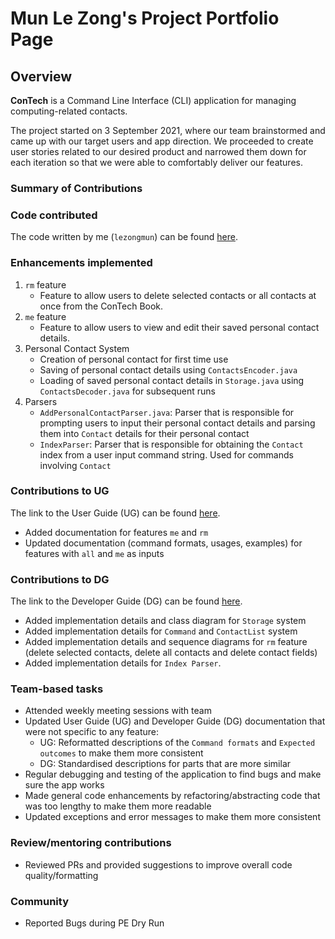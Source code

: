 # Mun Le Zong's Project Portfolio Page

## Overview
**ConTech** is a Command Line Interface (CLI) application for managing computing-related contacts.

The project started on 3 September 2021, where our team brainstormed and came up with our target users and app
direction. We proceeded to create user stories related to our desired product and narrowed them down for each
iteration so that we were able to comfortably deliver our features.

### Summary of Contributions

### Code contributed
The code written by me (`lezongmun`) can be found [here](https://nus-cs2113-ay2122s1.github.io/tp-dashboard/?search=lezongmun&sort=groupTitle&sortWithin=title&timeframe=commit&mergegroup=&groupSelect=groupByRepos&breakdown=true&checkedFileTypes=docs~functional-code~test-code~other&since=2021-09-25&tabOpen=true&tabAuthor=lezongmun&tabRepo=AY2122S1-CS2113T-T09-1%2Ftp%5Bmaster%5D&authorshipIsMergeGroup=false&authorshipFileTypes=docs~functional-code~test-code&authorshipIsBinaryFileTypeChecked=false&tabType=authorship).
<br />

### Enhancements implemented
1. `rm` feature 
    - Feature to allow users to delete selected contacts or all contacts at once from the ConTech Book.
2. `me` feature
    - Feature to allow users to view and edit their saved personal contact details.
3. Personal Contact System
    - Creation of personal contact for first time use
    - Saving of personal contact details using `ContactsEncoder.java`
    - Loading of saved personal contact details in `Storage.java` using `ContactsDecoder.java` for subsequent runs
4. Parsers
    - `AddPersonalContactParser.java`: Parser that is responsible for prompting users to input their personal contact
      details and parsing them into `Contact` details for their personal contact
    - `IndexParser`: Parser that is responsible for obtaining the `Contact` index from a user input command string. Used 
      for commands involving `Contact`

### Contributions to UG
The link to the User Guide (UG) can be found [here](https://ay2122s1-cs2113t-t09-1.github.io/tp/UserGuide.html).
- Added documentation for features `me` and `rm`
- Updated documentation (command formats, usages, examples) for features with `all` and `me` as inputs

### Contributions to DG
The link to the Developer Guide (DG) can be found [here](https://ay2122s1-cs2113t-t09-1.github.io/tp/DeveloperGuide.html).
- Added implementation details and class diagram for `Storage` system
- Added implementation details for `Command` and `ContactList` system
- Added implementation details and sequence diagrams for `rm` feature (delete selected contacts, delete all contacts and
  delete contact fields)
- Added implementation details for `Index Parser`.  

### Team-based tasks
- Attended weekly meeting sessions with team 
- Updated User Guide (UG) and Developer Guide (DG) documentation that were not specific to any feature:
   - UG: Reformatted descriptions of the `Command formats` and `Expected outcomes` to make them more consistent 
   - DG: Standardised descriptions for parts that are more similar
- Regular debugging and testing of the application to find bugs and make sure the app works
- Made general code enhancements by refactoring/abstracting code that was too lengthy to make them more readable 
- Updated exceptions and error messages to make them more consistent

### Review/mentoring contributions
- Reviewed PRs and provided suggestions to improve overall code quality/formatting

### Community
- Reported Bugs during PE Dry Run